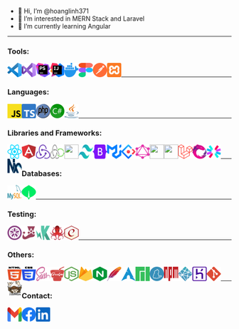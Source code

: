 -   👋 Hi, I’m @hoanglinh371
-   👀 I’m interested in MERN Stack and Laravel
-   🌱 I’m currently learning Angular

---

### Tools:

<img src="./svgs/visual-studio-code.svg" align="left" width="32" height="32" />
<img src="./svgs/visual-studio.svg" align="left" width="32" height="32" />
<img src="./svgs/phpstorm.svg" align="left" width="32" height="32" />
<img src="./svgs/intellij-idea.svg" align="left" width="32" height="32" />
<img src="./svgs/docker-icon.svg" align="left" width="32" height="32" />
<img src="./svgs/figma.svg" align="left" width="32" height="32" />
<img src="./svgs/postman-icon.svg" align="left" width="32" height="32" />
<img src="./svgs/xampp.svg" align="left" width="32" height="32" />

<br />

---

### Languages:

<img src="./svgs/javascript.svg" align="left" width="32" height="32" />
<img src="./svgs/typescript-icon.svg" align="left" width="32" height="32" />
<img src="./svgs/php.svg" align="left" width="32" height="32" />
<img src="./svgs/c-sharp.svg" align="left" width="32" height="32" />
<img src="./svgs/java.svg" align="left" width="32" height="32" />
<br />

---

### Libraries and Frameworks:

<img src="./svgs/react.svg" align="left" width="32" height="32" />
<img src="./svgs/angular-icon.svg" align="left" width="32" height="32" />
<img src="./svgs/redux.svg" align="left" width="32" height="32" />
<img src="./svgs/redux-saga.svg" align="left" width="32" height="32" />
<img src="./svgs/react-route.svg" align="left" width="32" height="32" />
<img src="./svgs/tailwindcss-icon.svg" align="left" width="32" height="32" />
<img src="./svgs/bootstrap.svg" align="left" width="32" height="32" />
<img src="./svgs/material-ui.svg" align="left" width="32" height="32" />
<img src="./svgs/ant-design.svg" align="left" width="32" height="32" />
<img src="./svgs/graphql.svg" align="left" width="32" height="32" />
<img src="./svgs/iconic-icon.svg" align="left" width="32" height="32" />
<img src="./svgs/nest-js.svg" align="left" width="32" height="32" />
<img src="./svgs/laravel.svg" align="left" width="32" height="32" />
<img src="./svgs/reactivex.svg" align="left" width="32" height="32" />
<img src="./svgs/jwt-icon.svg" align="left" width="32" height="32" />
<img src="./svgs/nx.svg" align="left" width="32" height="32" />
<br />

---

### Databases:

<img src="./svgs/mysql.svg" align="left" width="32" height="32" />
<img src="./svgs/mongodb-icon.svg" align="left" width="32" height="32" />
<br />

---

### Testing:

<img src="./svgs/jasmine.svg" align="left" width="32" height="32" />
<img src="./svgs/jest.svg" align="left" width="32" height="32" />
<img src="./svgs/karma.svg" align="left" width="32" height="32" />
<img src="./svgs/testing-library.svg" align="left" width="32" height="32" />
<img src="./svgs/chai.svg" align="left" width="32" height="32" />
<br />

---

### Others:

<img src="./svgs/html-5.svg" align="left" width="32" height="32" />
<img src="./svgs/css-3.svg" align="left" width="32" height="32" />
<img src="./svgs/sass.svg" align="left" width="32" height="32" />
<img src="./svgs/gulp.svg" align="left" width="32" height="32" />
<img src="./svgs/nodejs-icon.svg" align="left" width="32" height="32" />
<img src="./svgs/firebase.svg" align="left" width="32" height="32" />
<img src="./svgs/nginx.svg" align="left" width="32" height="32" />
<img src="./svgs/apache.svg" align="left" width="32" height="32" />
<img src="./svgs/archlinux.svg" align="left" width="32" height="32" />
<img src="./svgs/manjaro.svg" align="left" width="32" height="32" />
<img src="./svgs/yarn.svg" align="left" width="32" height="32" />
<img src="./svgs/npm.svg" align="left" width="32" height="32" />
<img src="./svgs/netlify.svg" align="left" width="32" height="32" />
<img src="./svgs/heroku-icon.svg" align="left" width="32" height="32" />
<img src="./svgs/git-icon.svg" align="left" width="32" height="32" />
<img src="./svgs/composer.svg" align="left" width="32" height="32" />
<br />

---

### Contact:

<a href="mailto:"><img src="./svgs/google-gmail.svg" align="left" width="32" height="32" /></a>
<a href="https://www.facebook.com/hoanglinh371">
<img src="./svgs/facebook.svg" align="left" width="32" height="32" />
</a>
<a href="https://www.linkedin.com/in/linh-nguy%E1%BB%85n-097ba0247/">
<img src="./svgs/linkedin-icon.svg" align="left" width="32" height="32" />
</a>
